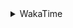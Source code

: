 <details>
 <summary>WakaTime</summary>

<!--START_SECTION:waka-->
![Profile Views](http://img.shields.io/badge/Profile%20Views-10-blue)

**🐱 My Github Data** 

> 🏆 387 Contributions in the Year 2021
 > 
> 📦 249.1 kB Used in Github's Storage 
 > 
> 🚫 Not Opted to Hire
 > 
> 📜 46 Public Repositories 
 > 
> 🔑 1 Private Repository 
 > 
**I'm a Night 🦉** 

```text
🌞 Morning    42 commits     ███░░░░░░░░░░░░░░░░░░░░░░   13.21% 
🌆 Daytime    114 commits    █████████░░░░░░░░░░░░░░░░   35.85% 
🌃 Evening    129 commits    ██████████░░░░░░░░░░░░░░░   40.57% 
🌙 Night      33 commits     ██░░░░░░░░░░░░░░░░░░░░░░░   10.38%

```
📅 **I'm Most Productive on Monday** 

```text
Monday       55 commits     ████░░░░░░░░░░░░░░░░░░░░░   17.3% 
Tuesday      49 commits     ███░░░░░░░░░░░░░░░░░░░░░░   15.41% 
Wednesday    43 commits     ███░░░░░░░░░░░░░░░░░░░░░░   13.52% 
Thursday     53 commits     ████░░░░░░░░░░░░░░░░░░░░░   16.67% 
Friday       49 commits     ███░░░░░░░░░░░░░░░░░░░░░░   15.41% 
Saturday     34 commits     ██░░░░░░░░░░░░░░░░░░░░░░░   10.69% 
Sunday       35 commits     ██░░░░░░░░░░░░░░░░░░░░░░░   11.01%

```


📊 **This Week I Spent My Time On** 

```text
⌚︎ Time Zone: Asia/Shanghai

💬 Programming Languages: 
Go                       34 hrs 57 mins      ███████████████████░░░░░░   78.28% 
JavaScript               1 hr 51 mins        █░░░░░░░░░░░░░░░░░░░░░░░░   4.17% 
Batchfile                1 hr 39 mins        █░░░░░░░░░░░░░░░░░░░░░░░░   3.71% 
Markdown                 54 mins             ░░░░░░░░░░░░░░░░░░░░░░░░░   2.05% 
ca65 assembler           53 mins             ░░░░░░░░░░░░░░░░░░░░░░░░░   1.99%

🔥 Editors: 
VS Code                  44 hrs 19 mins      ████████████████████████░   99.25% 
IntelliJ                 20 mins             ░░░░░░░░░░░░░░░░░░░░░░░░░   0.75%

🐱‍💻 Projects: 
matcloud                 23 hrs 11 mins      █████████████░░░░░░░░░░░░   51.93% 
study                    5 hrs 46 mins       ███░░░░░░░░░░░░░░░░░░░░░░   12.93% 
actions-starcharts       4 hrs 29 mins       ██░░░░░░░░░░░░░░░░░░░░░░░   10.06% 
leetcode                 3 hrs 2 mins        █░░░░░░░░░░░░░░░░░░░░░░░░   6.8% 
gin-realworld            2 hrs 39 mins       █░░░░░░░░░░░░░░░░░░░░░░░░   5.96%

💻 Operating System: 
Windows                  35 hrs 21 mins      ███████████████████░░░░░░   79.16% 
Linux                    9 hrs 18 mins       █████░░░░░░░░░░░░░░░░░░░░   20.84%

```

**I Mostly Code in Go** 

```text
Go                       15 repos            ███████████░░░░░░░░░░░░░░   44.12% 
Java                     9 repos             ██████░░░░░░░░░░░░░░░░░░░   26.47% 
Python                   2 repos             █░░░░░░░░░░░░░░░░░░░░░░░░   5.88% 
Vue                      2 repos             █░░░░░░░░░░░░░░░░░░░░░░░░   5.88% 
HTML                     2 repos             █░░░░░░░░░░░░░░░░░░░░░░░░   5.88%

```


**Timeline**

![Chart not found](https://raw.githubusercontent.com/MaoLongLong/MaoLongLong/main/charts/bar_graph.png) 


 Last Updated on 07/09/2021
<!--END_SECTION:waka-->

</details>
